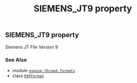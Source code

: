 ﻿---
title: SIEMENS_JT9 property
second_title: Aspose.3D for Python via .NET API References
description: 
type: docs
weight: 450
url: /python-net/aspose.threed.formats/pdfformat/siemens_jt9/
is_root: false
---

## SIEMENS_JT9 property


Siemens JT File Version 9

### See Also
* module [`aspose.threed.formats`](../../)
* class [`PdfFormat`](/3d/python-net/aspose.threed.formats/pdfformat)
